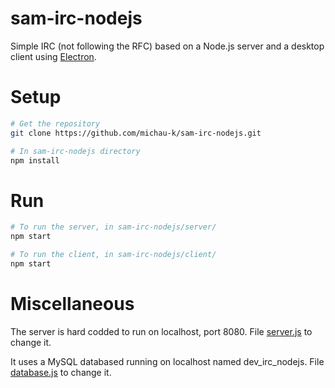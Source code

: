 # sam-irc-nodejs
Simple IRC (not following the RFC) based on a Node.js server and a desktop client using [Electron](https://github.com/atom/electron "Electron github repository").

# Setup

```sh
# Get the repository
git clone https://github.com/michau-k/sam-irc-nodejs.git

# In sam-irc-nodejs directory
npm install
```

# Run

```sh
# To run the server, in sam-irc-nodejs/server/
npm start

# To run the client, in sam-irc-nodejs/client/
npm start
```

# Miscellaneous
The server is hard codded to run on localhost, port 8080. File [server.js](./server/server.js) to change it.

It uses a MySQL databased running on localhost named dev_irc_nodejs. File [database.js](./server/modules/databse.js) to change it.
